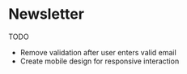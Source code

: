 # Newsletter

TODO

- Remove validation after user enters valid email
- Create mobile design for responsive interaction 
